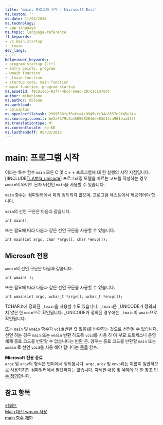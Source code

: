 ```yaml
---
title: 'main: 프로그램 시작 | Microsoft Docs'
ms.custom: ''
ms.date: 11/04/2016
ms.technology:
- cpp-language
ms.topic: language-reference
f1_keywords:
- vc.main.startup
- _tmain
dev_langs:
- C++
helpviewer_keywords:
- program startup [C++]
- entry points, program
- wmain function
- _tmain function
- startup code, main function
- main function, program startup
ms.assetid: f9581cd6-93f7-4bcd-99ec-d07c3c107dd4
author: mikeblome
ms.author: mblome
ms.workload:
- cplusplus
ms.openlocfilehash: 2999596fe30afca4c9945efc34a8537e9f45e14a
ms.sourcegitcommit: be2a7679c2bd80968204dee03d13ca961eaa31ff
ms.translationtype: MT
ms.contentlocale: ko-KR
ms.lasthandoff: 05/03/2018
---
```

# <a name="main-program-startup"></a>main: 프로그램 시작
이라는 특수 함수 `main` 모든 C 및 c + + 프로그램에 대 한 실행의 시작 지점입니다. [!INCLUDE[TLA#tla_unicode](../atl-mfc-shared/reference/includes/tlasharptla_unicode_md.md)] 프로그래밍 모델을 따르는 코드를 작성하는 경우 `wmain`의 와이드 문자 버전인 `main`을 사용할 수 있습니다.  
  
 `main` 함수는 컴파일러에서 미리 정의되지 않으며, 프로그램 텍스트에서 제공되어야 합니다.  
  
 `main`의 선언 구문은 다음과 같습니다.  
  
```  
int main();  
```  
  
 또는 필요에 따라 다음과 같은 선언 구문을 사용할 수 있습니다.  
  
```  
int main(int argc, char *argv[], char *envp[]);  
```  
  
## <a name="microsoft-specific"></a>Microsoft 전용  
 `wmain`의 선언 구문은 다음과 같습니다.  
  
```  
int wmain( );  
```  
  
 또는 필요에 따라 다음과 같은 선언 구문을 사용할 수 있습니다.  
  
```  
int wmain(int argc, wchar_t *argv[], wchar_t *envp[]);  
```  
  
 TCHAR.h에 정의된 `_tmain`을 사용할 수도 있습니다. `_tmain`은 _UNICODE가 정의되지 않은 한 `main`으로 확인됩니다. _UNICODE가 정의된 경우에는 `_tmain`이 `wmain`으로 확인됩니다.  
  
 또는 `main` 및 `wmain` 함수가 `void`(반환 값 없음)를 반환하는 것으로 선언될 수 있습니다. 선언 하는 경우 `main` 또는 `wmain` 반환 하도록 `void`를 사용 하 여 부모 프로세스나 운영 체제 종료 코드를 반환할 수 없습니다는 [반환](../cpp/return-statement-in-program-termination-cpp.md) 문. 경우는 종료 코드를 반환할 `main` 또는 `wmain` 로 선언 `void`를 사용 해야 합니다는 [종료](../cpp/exit-function.md) 함수.  
  
**Microsoft 전용 종료**  
 `argc` 및 `argv`의 형식은 언어에서 정의됩니다. `argc`, `argv` 및 `envp`라는 이름이 일반적으로 사용되지만 컴파일러에서 필요하지는 않습니다. 자세한 내용 및 예제에 대 한 참조 [인수 정의](../cpp/argument-definitions.md)합니다.  
  
## <a name="see-also"></a>참고 항목  
 [키워드](../cpp/keywords-cpp.md)   
 [Main 대신 wmain 사용](../cpp/using-wmain-instead-of-main.md)   
 [main 함수 제한](../cpp/main-function-restrictions.md)